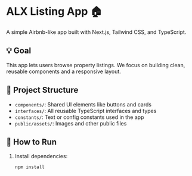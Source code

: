 # ALX Listing App 🏠

A simple Airbnb-like app built with Next.js, Tailwind CSS, and TypeScript.

## 💡 Goal

This app lets users browse property listings. We focus on building clean, reusable components and a responsive layout.

## 🧱 Project Structure

- `components/`: Shared UI elements like buttons and cards
- `interfaces/`: All reusable TypeScript interfaces and types
- `constants/`: Text or config constants used in the app
- `public/assets/`: Images and other public files

## 🚀 How to Run

1. Install dependencies:
   ```bash
   npm install
   ```
